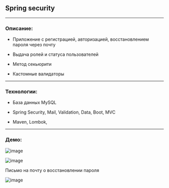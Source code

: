 ## Spring security

-----

### **Описание:**

- Приложение с регистрацией, авторизацией, восстановлением пароля через почту

- Выдача ролей и статуса пользователей

- Метод секьюрити

- Кастомные валидаторы

-----

### **Технологии:**

  - База данных MySQL

  - Spring Security, Mail, Validation, Data, Boot, MVC

  - Maven, Lombok, 

-----

### **Демо:**

![image](https://user-images.githubusercontent.com/47852430/133364995-dfd982ee-899f-4620-8756-a87907309f4a.png)

![image](https://user-images.githubusercontent.com/47852430/133365276-b8722be1-d0d7-4b70-82de-14961b4f40f9.png)

Письмо на почту о восстановлении пароля

![image](https://user-images.githubusercontent.com/47852430/133365370-47aefa44-6846-4003-bfae-bbd497396e8c.png)
